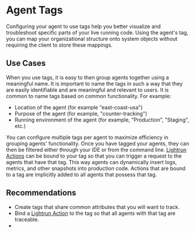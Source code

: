 # Agent Tags
 
Configuring your agent to use tags help you better visualize 
and troubleshoot specific parts of your live running code. 
Using the agent's tag, you can map your organizational structure onto system
objects without requiring the client to store these mappings.

## Use Cases

When you use tags, it is easy to then group agents together using a
meaningful name. It is important to name the tags in such a way that they are easily identifiable and 
are meaningful and relevant to users. It is common to name tags based on common functionality. For example:
- Location of the agent (for example "east-coast-usa")
- Purpose of the agent (for example, "counter-tracking")
- Running environment of the agent (for example, "Production", "Staging", etc.)

You can configure multiple tags per agent to maximize efficiency in grouping agents' functionality.
Once you have tagged your agents, they can then be filtered either through your IDE or from the command line. 
[Lightrun Actions](https://docs.lightrun.com/actions/) can be bound to your tag so that you can trigger a request 
to the agents that have that tag. This way agents can dynamically insert logs, metrics, and other snapshots 
into production code. Actions that are bound to a tag are implicitly added to all agents that possess that tag.

## Recommendations
- Create tags that share common attributes that you will want to track.
- Bind a [Lightrun Action](https://docs.lightrun.com/actions/) to the tag so that all agents with that tag are traceable.
- 